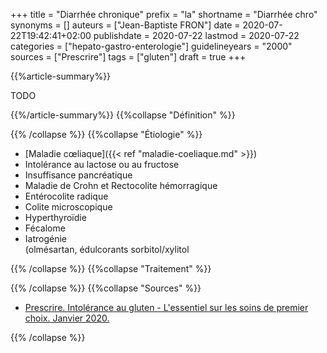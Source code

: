 +++
title = "Diarrhée chronique"
prefix = "la"
shortname = "Diarrhée chro"
synonyms = []
auteurs = ["Jean-Baptiste FRON"]
date = 2020-07-22T19:42:41+02:00
publishdate = 2020-07-22
lastmod = 2020-07-22
categories = ["hepato-gastro-enterologie"]
guidelineyears = "2000"
sources = ["Prescrire"]
tags = ["gluten"]
draft = true
+++

{{%article-summary%}}

TODO

{{%/article-summary%}}
{{%collapse "Définition" %}}


{{% /collapse %}}
{{%collapse "Étiologie" %}}

- [Maladie cœliaque]({{< ref "maladie-coeliaque.md" >}})
- Intolérance au lactose ou au fructose
- Insuffisance pancréatique
- Maladie de Crohn et Rectocolite hémorragique
- Entérocolite radique
- Colite microscopique
- Hyperthyroïdie
- Fécalome
- Iatrogénie  
(olmésartan, édulcorants sorbitol/xylitol

{{% /collapse %}}
{{%collapse "Traitement" %}}


{{% /collapse %}}
{{%collapse "Sources" %}}

- [Prescrire. Intolérance au gluten - L'essentiel sur les soins de premier choix. Janvier 2020.](https://prescrire.org)

{{% /collapse %}}
